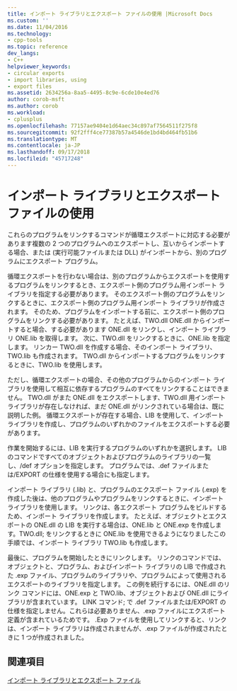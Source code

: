 ```yaml
---
title: インポート ライブラリとエクスポート ファイルの使用 |Microsoft Docs
ms.custom: ''
ms.date: 11/04/2016
ms.technology:
- cpp-tools
ms.topic: reference
dev_langs:
- C++
helpviewer_keywords:
- circular exports
- import libraries, using
- export files
ms.assetid: 2634256a-8aa5-4495-8c9e-6cde10e4ed76
author: corob-msft
ms.author: corob
ms.workload:
- cplusplus
ms.openlocfilehash: 77157ae9404e1d64aec34c897af7564511f275f8
ms.sourcegitcommit: 92f2fff4ce77387b57a4546de1bd4bd464fb51b6
ms.translationtype: MT
ms.contentlocale: ja-JP
ms.lasthandoff: 09/17/2018
ms.locfileid: "45717248"
---
```

# <a name="using-an-import-library-and-export-file"></a>インポート ライブラリとエクスポート ファイルの使用

これらのプログラムをリンクするコマンドが循環エクスポートに対応する必要があります複数の 2 つのプログラムへのエクスポートし、互いからインポートする場合、または (実行可能ファイルまたは DLL) がインポートから、別のプログラムにエクスポート プログラム。

循環エクスポートを行わない場合は、別のプログラムからエクスポートを使用するプログラムをリンクするとき、エクスポート側のプログラム用インポート ライブラリを指定する必要があります。 そのエクスポート側のプログラムをリンクするときに、エクスポート側のプログラム用インポート ライブラリが作成されます。 そのため、プログラムをインポートする前に、エクスポート側のプログラムをリンクする必要があります。 たとえば、TWO.dll ONE.dll からインポートすると場合、する必要があります ONE.dll をリンクし、インポート ライブラリ ONE.lib を取得します。 次に、TWO.dll をリンクするときに、ONE.lib を指定します。 リンカー TWO.dll を作成する場合、そのインポート ライブラリ、TWO.lib も作成されます。 TWO.dll からインポートするプログラムをリンクするときに、TWO.lib を使用します。

ただし、循環エクスポートの場合、その他のプログラムからのインポート ライブラリを使用して相互に依存するプログラムのすべてをリンクすることはできません。 TWO.dll がまた ONE.dll をエクスポートします、TWO.dll 用インポート ライブラリが存在しなければ、まだ ONE.dll がリンクされている場合は、既に説明した例。 循環エクスポートが存在する場合、LIB を使用して、インポート ライブラリを作成し、プログラムのいずれかのファイルをエクスポートする必要があります。

作業を開始するには、LIB を実行するプログラムのいずれかを選択します。 LIB のコマンドですべてのオブジェクトおよびプログラムのライブラリの一覧し、/def オプションを指定します。 プログラムでは、.def ファイルまたは/EXPORT の仕様を使用する場合にも指定します。

インポート ライブラリ (.lib) と、プログラムのエクスポート ファイル (.exp) を作成した後は、他のプログラムやプログラムをリンクするときに、インポート ライブラリを使用します。 リンクは、各エクスポート プログラムをビルドするため、インポート ライブラリを作成します。 たとえば、オブジェクトとエクスポートの ONE.dll の LIB を実行する場合は、ONE.lib と ONE.exp を作成します。TWO.dll; をリンクするときに ONE.lib を使用できるようになりましたこの手順では、インポート ライブラリ TWO.lib も作成します。

最後に、プログラムを開始したときにリンクします。 リンクのコマンドでは、オブジェクトと、プログラム、およびインポート ライブラリの LIB で作成された .exp ファイル、プログラムのライブラリや、プログラムによって使用されるエクスポートのライブラリを指定します。 この例を続行するには、ONE.dll のリンク コマンドには、ONE.exp と TWO.lib、オブジェクトおよび ONE.dll にライブラリが含まれています。 LINK コマンド; で .def ファイルまたは/EXPORT の仕様を指定しません。これらは必要ありません、.exp ファイルにエクスポート定義が含まれているためです。 .Exp ファイルを使用してリンクすると、リンクは、インポート ライブラリは作成されませんが、.exp ファイルが作成されたときに 1 つが作成されました。

## <a name="see-also"></a>関連項目

[インポート ライブラリとエクスポート ファイル](../../build/reference/working-with-import-libraries-and-export-files.md)